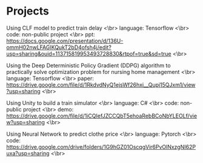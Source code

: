 # Projects

Using CLF model to predict train delay <\br>
language: Tensorflow <\br>
code: non-public project <\br>
ppt: https://docs.google.com/presentation/d/136U-ommH02nwLFAGIKQukT2bD4ofsh4j/edit?usp=sharing&ouid=113715819953493728830&rtpof=true&sd=true <\br>

Using the Deep Deterministic Policy Gradient (DDPG) algorithm to practically solve optimization problem for nursing home management <\br>
language: Tensorflow <\br>
paper: https://drive.google.com/file/d/1RkdvdNyQ1ejsWf26hxi__Qupj15QJxm1/view?usp=sharing <\br>

Using Unity to build a train simulator <\br>
language: C# <\br>
code: non-public project <\br>
demo: https://drive.google.com/file/d/1iCQIefJZCCQbT5ehoaRebBCoNbYLEOLf/view?usp=sharing <\br>

Using Neural Network to predict clothe price <\br>
language: Pytorch <\br>
code: https://drive.google.com/drive/folders/1G9hGZ01OscqgVir6PvOlNxzgNI62Puxa?usp=sharing <\br>
